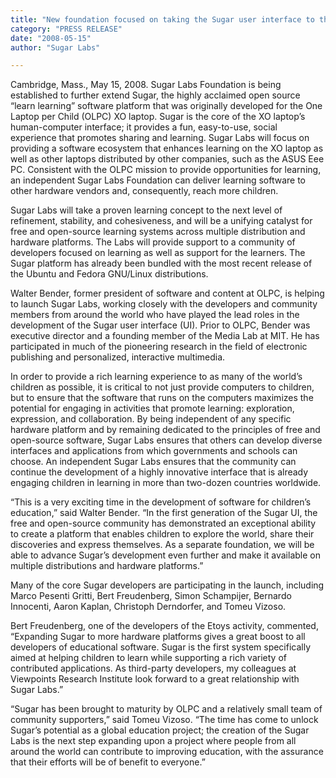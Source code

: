 ```yaml
---
title: "New foundation focused on taking the Sugar user interface to the next level of usability and utility"
category: "PRESS RELEASE"
date: "2008-05-15"
author: "Sugar Labs"

---
```

<!-- markdownlint-disable -->

Cambridge, Mass., May 15, 2008. Sugar Labs Foundation is being established to
further extend Sugar, the highly acclaimed open source “learn learning”
software platform that was originally developed for the One Laptop per Child
(OLPC) XO laptop. Sugar is the core of the XO laptop’s human-computer
interface; it provides a fun, easy-to-use, social experience that promotes
sharing and learning. Sugar Labs will focus on providing a software ecosystem
that enhances learning on the XO laptop as well as other laptops distributed
by other companies, such as the ASUS Eee PC. Consistent with the OLPC mission
to provide opportunities for learning, an independent Sugar Labs Foundation
can deliver learning software to other hardware vendors and, consequently,
reach more children.

Sugar Labs will take a proven learning concept to the next level of
refinement, stability, and cohesiveness, and will be a unifying catalyst for
free and open-source learning systems across multiple distribution and
hardware platforms. The Labs will provide support to a community of developers
focused on learning as well as support for the learners. The Sugar platform
has already been bundled with the most recent release of the Ubuntu and Fedora
GNU/Linux distributions.

Walter Bender, former president of software and content at OLPC, is helping to
launch Sugar Labs, working closely with the developers and community members
from around the world who have played the lead roles in the development of the
Sugar user interface (UI). Prior to OLPC, Bender was executive director and a
founding member of the Media Lab at MIT. He has participated in much of the
pioneering research in the field of electronic publishing and personalized,
interactive multimedia.

In order to provide a rich learning experience to as many of the world’s
children as possible, it is critical to not just provide computers to
children, but to ensure that the software that runs on the computers maximizes
the potential for engaging in activities that promote learning: exploration,
expression, and collaboration. By being independent of any specific hardware
platform and by remaining dedicated to the principles of free and open-source
software, Sugar Labs ensures that others can develop diverse interfaces and
applications from which governments and schools can choose. An independent
Sugar Labs ensures that the community can continue the development of a highly
innovative interface that is already engaging children in learning in more
than two-dozen countries worldwide.

“This is a very exciting time in the development of software for children’s
education,” said Walter Bender. “In the first generation of the Sugar UI, the
free and open-source community has demonstrated an exceptional ability to
create a platform that enables children to explore the world, share their
discoveries and express themselves. As a separate foundation, we will be able
to advance Sugar’s development even further and make it available on multiple
distributions and hardware platforms.”

Many of the core Sugar developers are participating in the launch, including
Marco Pesenti Gritti, Bert Freudenberg, Simon Schampijer, Bernardo Innocenti,
Aaron Kaplan, Christoph Derndorfer, and Tomeu Vizoso.

Bert Freudenberg, one of the developers of the Etoys activity, commented,
“Expanding Sugar to more hardware platforms gives a great boost to all
developers of educational software. Sugar is the first system specifically
aimed at helping children to learn while supporting a rich variety of
contributed applications. As third-party developers, my colleagues at
Viewpoints Research Institute look forward to a great relationship with Sugar
Labs.”

“Sugar has been brought to maturity by OLPC and a relatively small team of
community supporters,” said Tomeu Vizoso. “The time has come to unlock Sugar’s
potential as a global education project; the creation of the Sugar Labs is the
next step expanding upon a project where people from all around the world can
contribute to improving education, with the assurance that their efforts will
be of benefit to everyone.”

